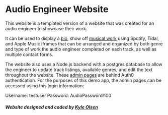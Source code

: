 # Audio Engineer Website

This website is a templated version of a website that was created for an audio engineer to showcase their work.

It can be used to display a [bio](https://audio-engineer.herokuapp.com/about), show off [musical work](https://audio-engineer.herokuapp.com/listen) using Spotify, Tidal, and Apple Music iframes that can be arranged and organized by both genre and type of work the audio engineer completed on each track, as well as multiple contact forms.

The website also uses a Node.js backend with a postgres database to allow the engineer to update track listings, available genres, and edit the text throughout the website. These [admin pages](https://audio-engineer.herokuapp.com/admin) are behind Auth0 authentication. For the purposes of this demo app, the admin pages can be accessed using this login information:

Username: testuser
Password: AudioPassword!100

##### Website designed and coded by [Kyle Olsen](https://www.kyle-olsen.com)
